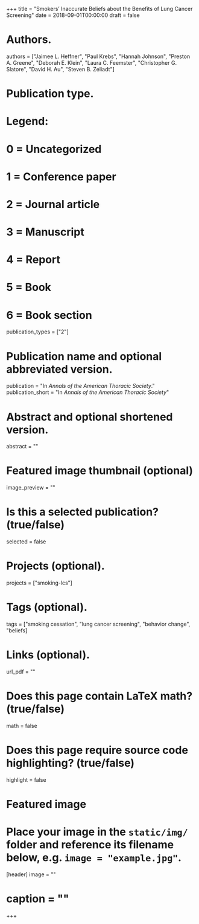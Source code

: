 +++
title = "Smokers’ Inaccurate Beliefs about the Benefits of Lung Cancer Screening"
date = 2018-09-01T00:00:00
draft = false

# Authors. 
authors = ["Jaimee L. Heffner", "Paul Krebs", "Hannah Johnson", "Preston A. Greene",  "Deborah E. Klein", "Laura C. Feemster",  "Christopher G. Slatore", "David H. Au", "Steven B. Zeliadt"]

# Publication type.
# Legend:
# 0 = Uncategorized
# 1 = Conference paper
# 2 = Journal article
# 3 = Manuscript
# 4 = Report
# 5 = Book
# 6 = Book section
publication_types = ["2"]

# Publication name and optional abbreviated version.
publication = "In *Annals of the American Thoracic Society*."
publication_short = "In *Annals of the American Thoracic Society*"

# Abstract and optional shortened version.
abstract = ""

# Featured image thumbnail (optional)
image_preview = ""

# Is this a selected publication? (true/false)
selected = false

# Projects (optional).
projects = ["smoking-lcs"]

# Tags (optional).
tags = ["smoking cessation", "lung cancer screening", "behavior change", "beliefs]

# Links (optional).
url_pdf = ""

# Does this page contain LaTeX math? (true/false)
math = false

# Does this page require source code highlighting? (true/false)
highlight = false

# Featured image
# Place your image in the `static/img/` folder and reference its filename below, e.g. `image = "example.jpg"`.
 [header]
 image = ""
# caption = ""

+++
